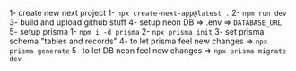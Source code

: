 1- create new next project 
    1- `npx create-next-app@latest .`
    2- `npm run dev`
3- build and upload github stuff
4- setup neon DB => .env => `DATABASE_URL`
5- setup prisma
    1- `npm i -d prisma`
    2- `npx prisma init`
    3- set prisma schema "tables and records"
    4- to let prisma feel new changes => `npx prisma generate`
    5- to let DB neon feel new changes => `npx prisma migrate dev`

